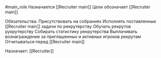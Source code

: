 #main_role
Назначается [[Recruiter main]]
Цели обозначает [[Recruiter main]]

Обязательства:
Присутствовать на собраниях
Исполнять поставленные [[Recruiter main]] задачи по рекрутерству
Обучать рекрутов рукрутерству
Собирать статистику рекрутерства
Выплачивать вознаграждение за приглашенных и активных игроков рекрутам
Отчитываться перед [[Recruiter main]]

Назначает:
[[Recruiter]]